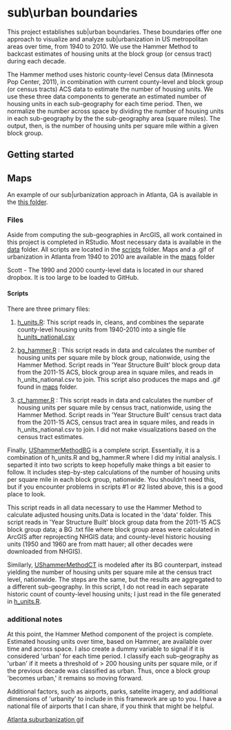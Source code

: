 # sub\urban boundaries

This project establishes sub|urban boundaries. These boundaries offer one approach to visualize and analyze sub|urbanization in US metropolitan areas over time, from 1940 to 2010. We use the Hammer Method to backcast estimates of housing units at the block group (or census tract) during each decade. 

The Hammer method uses historic county-level Census data (Minnesota Pop Center, 2011), in combination with current county-level and block group (or census tracts) ACS data to estimate the number of housing units. We use these three data components to generate an estimated number of housing units in each sub-geography for each time period. Then, we normalize the number across space by dividing the number of housing units in each sub-geography by the the sub-geography area (square miles). The output, then, is the number of housing units per square mile within a given block group.

## Getting started

## Maps
An example of our sub|urbanization approach in Atlanta, GA is available in the [this folder](maps/Q/).

### Files 
Aside from computing the sub-geographies in ArcGIS, all work contained in this project is completed in RStudio. Most necessary data is available in the [data](data) folder. All scripts are located in the [scripts](scripts) folder. Maps and a .gif of urbanization in Atlanta from 1940 to 2010 are available in the [maps](maps) folder

Scott - The 1990 and 2000 county-level data is located in our shared dropbox. It is too large to be loaded to GitHub.

#### Scripts
There are three primary files:
1. [h_units.R](scripts/h_units.R): This script reads in, cleans, and combines the separate county-level housing units from 1940-2010 into a single file [h_units_national.csv](data/h_units_national.csv)

2. [bg_hammer.R](scripts/bg_hammer.R) : This script reads in data and calculates the number of housing units per square mile by block group, nationwide, using the Hammer Method. Script reads in 'Year Structure Built' block group data from the 2011-15 ACS, block group area in square miles, and reads in h_units_national.csv to join. This script also produces the maps and .gif found in [maps](maps/) folder.

3. [ct_hammer.R](scripts/ct_hammer.R) : This script reads in data and calculates the number of housing units per square mile by census tract, nationwide, using the Hammer Method.  Script reads in 'Year Structure Built' census tract data from the 2011-15 ACS, census tract area in square miles, and reads in h_units_national.csv to join. I did not make visualizations based on the census tract estimates.


Finally, [UShammerMethodBG](scripts/UShammerMethodBG.R) is a complete script. Essentially, it is a combination of h_units.R and bg_hammer.R where I did my initial analysis. I separted it into two scripts to keep hopefully make things a bit easier to follow. It includes step-by-step calculations of the number of housing units per square mile in each block group, nationwide. You shouldn't need this, but if you encounter problems in scripts #1 or #2 listed above, this is a good place to look.

This script reads in all data necessary to use the Hammer Method to calculate adjusted housing units.Data is located in the 'data' folder. This script reads in 'Year Structure Built' block group data from the 2011-15 ACS block group data; a BG .txt file where block group areas were calculated in ArcGIS after reprojecting NHGIS data; and county-level historic housing units (1950 and 1960 are from matt hauer; all other decades were downloaded from NHGIS). 

Similarly, [UShammerMethodCT](scripts/UShammerCT.R) is modeled after its BG counterpart, instead yielding the number of housing units per square mile at the census tract level, nationwide. The steps are the same, but the results are aggregated to a different sub-geography. In this script, I do not read in each separate historic count of county-level housing units; I just read in the file generated in [h_units.R](scripts/h_units.R). 


### additional notes

At this point, the Hammer Method component of the project is complete. Estimated housing units over time, based on Hammer, are available over time and across space. I also create a dummy variable to signal if it is considered 'urban' for each time period. I classify each sub-geography as 'urban' if it meets a threshold of > 200 housing units per square mile, or if the previous decade was classified as urban. Thus, once a block group 'becomes urban,' it remains so moving forward.


Additional factors, such as airports, parks, satelite imagery, and additional  dimensions of 'urbanity' to include in this framework are up to you. I have a national file of airports that I can share, if you think that might be helpful.

[Atlanta suburbanization gif](maps/Q/atlq.gif)